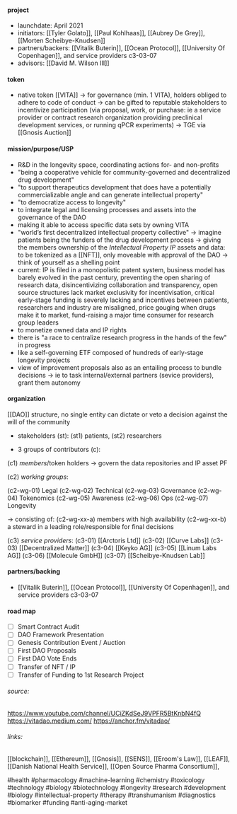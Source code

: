 #### project
- launchdate: April 2021
- initiators: [[Tyler Golato]], [[Paul Kohlhaas]], [[Aubrey De Grey]], [[Morten Scheibye-Knudsen]]
- partners/backers: [[Vitalik Buterin]], [[Ocean Protocol]], [[University Of Copenhagen]], and service providers c3-03-07
- advisors: [[David M. Wilson III]]

#### token
- native token [[VITA]]
-> for governance (min. 1 VITA), holders obliged to adhere to code of conduct
-> can be gifted to reputable stakeholders to incentivize participation (via proposal, work, or purchase: ie a service provider or contract research organization providing preclinical development services, or running qPCR experiments)
-> TGE via [[Gnosis Auction]]

#### mission/purpose/USP
- R&D in the longevity space, coordinating actions for- and non-profits
- "being a cooperative vehicle for community-governed and decentralized drug development"
- "to support therapeutics development that does have a potentially commercializable angle and can generate intellectual property"
- "to democratize access to longevity"
- to integrate legal and licensing processes and assets into the governance of the DAO
- making it able to access specific data sets by owning VITA
- "world’s first decentralized intellectual property collective"
-> imagine patients being the funders of the drug development process
-> giving the members ownership of the *Intellectual Property IP* assets and data: to be tokenized as a [[NFT]], only moveable with approval of the DAO
-> think of yourself as a shelling point
- current: IP is filed in a monopolistic patent system, business model has barely evolved in the past century, preventing the open sharing of research data, disincentivizing collaboration and transparency, open source structures lack market exclusivity for incentivisation, critical early-stage funding is severely lacking and incentives between patients, researchers and industry are misaligned, price gouging when drugs make it to market, fund-raising a major time consumer for research group leaders
- to monetize owned data and IP rights
- there is "a race to centralize research progress in the hands of the few" in progress
- like a self-governing ETF composed of hundreds of early-stage longevity projects
- view of improvement proposals also as an entailing process to bundle decisions
-> ie to task internal/external partners (sevice providers), grant them autonomy
 
#### organization

[[DAO]] structure, no single entity can dictate or veto a decision against the will of the community

- stakeholders (st): (st1) patients, (st2) researchers

- 3 groups of contributors (c):

(c1) *members*/token holders
-> govern the data repositories and IP asset PF

(c2) *working groups*:

(c2-wg-01) Legal
(c2-wg-02) Technical
(c2-wg-03) Governance
(c2-wg-04) Tokenomics
(c2-wg-05) Awareness
(c2-wg-06) Ops
(c2-wg-07) Longevity

-> consisting of:
(c2-wg-xx-a) members with high availability
(c2-wg-xx-b) a steward in a leading role/responsible for final decisions

(c3) *service providers*:
(c3-01) [[Arctoris Ltd]]
(c3-02) [[Curve Labs]]
(c3-03) [[Decentralized Matter]]
(c3-04) [[Keyko AG]]
(c3-05) [[Linum Labs AG]]
(c3-06) [[Molecule GmbH]]
(c3-07) [[Scheibye-Knudsen Lab]]

#### partners/backing
- [[Vitalik Buterin]], [[Ocean Protocol]], [[University Of Copenhagen]], and service providers c3-03-07

#### road map
- [ ] Smart Contract Audit
- [ ] DAO Framework Presentation
- [ ] Genesis Contribution Event / Auction
- [ ] First DAO Proposals
- [ ] First DAO Vote Ends
- [ ] Transfer of NFT / IP
- [ ] Transfer of Funding to 1st Research Project

###### source:
https://www.youtube.com/channel/UCiZKdSeJ9VPFR5BtKnbN4fQ
https://vitadao.medium.com/
https://anchor.fm/vitadao/

###### links:
[[blockchain]], [[Ethereum]], [[Gnosis]], [[SENS]], [[Eroom's Law]], [[LEAF]], [[Danish National Health Service]], [[Open Source Pharma Consortium]], 

#health
#pharmacology 
#machine-learning
#chemistry 
#toxicology
#technology 
#biology 
#biotechnology
#longevity
#research 
#development
#biology 
#intellectual-property
#therapy
#transhumanism
#diagnostics
#biomarker
#funding
#anti-aging-market
